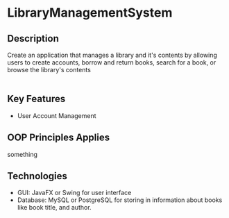 # LibraryManagementSystem
## Description
Create an application that manages a library and it's contents by allowing users to create accounts, borrow and return books, search for a book, or browse the library's contents <br><br>

## Key Features
* User Account Management

## OOP Principles Applies
something

## Technologies
* GUI: JavaFX or Swing for user interface
* Database:  MySQL or PostgreSQL for storing in information about books like book title, and author.
